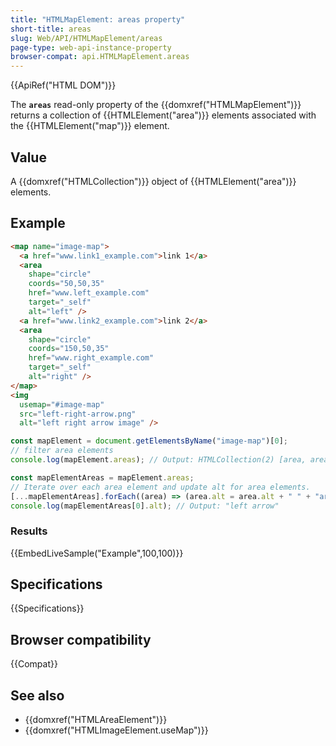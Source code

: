 ```yaml
---
title: "HTMLMapElement: areas property"
short-title: areas
slug: Web/API/HTMLMapElement/areas
page-type: web-api-instance-property
browser-compat: api.HTMLMapElement.areas
---
```


{{ApiRef("HTML DOM")}}

The **`areas`** read-only property of the {{domxref("HTMLMapElement")}} returns a collection of {{HTMLElement("area")}} elements associated with the {{HTMLElement("map")}} element.

## Value

A {{domxref("HTMLCollection")}} object of {{HTMLElement("area")}} elements.

## Example

```html
<map name="image-map">
  <a href="www.link1_example.com">link 1</a>
  <area
    shape="circle"
    coords="50,50,35"
    href="www.left_example.com"
    target="_self"
    alt="left" />
  <a href="www.link2_example.com">link 2</a>
  <area
    shape="circle"
    coords="150,50,35"
    href="www.right_example.com"
    target="_self"
    alt="right" />
</map>
<img
  usemap="#image-map"
  src="left-right-arrow.png"
  alt="left right arrow image" />
```

```js
const mapElement = document.getElementsByName("image-map")[0];
// filter area elements
console.log(mapElement.areas); // Output: HTMLCollection(2) [area, area]

const mapElementAreas = mapElement.areas;
// Iterate over each area element and update alt for area elements.
[...mapElementAreas].forEach((area) => (area.alt = area.alt + " " + "arrow"));
console.log(mapElementAreas[0].alt); // Output: "left arrow"
```

### Results

{{EmbedLiveSample("Example",100,100)}}

## Specifications

{{Specifications}}

## Browser compatibility

{{Compat}}

## See also

- {{domxref("HTMLAreaElement")}}
- {{domxref("HTMLImageElement.useMap")}}
